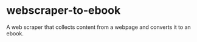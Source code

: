 # webscraper-to-ebook
A web scraper that collects content from a webpage and converts it to an ebook.
